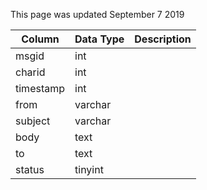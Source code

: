 This page was updated September 7 2019

| Column    | Data Type | Description |
| --------- | --------- | ----------- |
| msgid     | int       |             |
| charid    | int       |             |
| timestamp | int       |             |
| from      | varchar   |             |
| subject   | varchar   |             |
| body      | text      |             |
| to        | text      |             |
| status    | tinyint   |             |